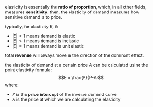 elasticity is essentially the **ratio of proportion**, which, in all other fields, measures **sensitivity**. then, the elasticity of demand measures how sensitive demand is to price.

typically, for elasticity $E$, if:
- $|E| > 1$ means demand is elastic 
- $|E| < 1$ means demand is inelastic 
- $|E| = 1$ means demand is unit elastic 

total **revenue** will always move in the direction of the dominant effect.

the elasticity of demand at a certain price $A$ can be calculated using the point elasticity formula:
$$E = \frac{P}{P-A}$$
where:
- $P$ is the **price intercept** of the inverse demand curve
- $A$ is the price at which we are calculating the elasticity